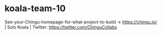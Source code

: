 # koala-team-10
See-your-Chingu-homepage-for-what-project-to-build -> https://chingu.io/ | Solo Koala | Twitter: https://twitter.com/ChinguCollabs
